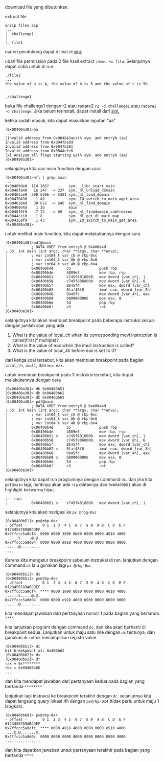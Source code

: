 download file yang dibutuhkan.

extract file
```
unzip files.zip
...
|_ challenge1
|
|_ file1
```

materi pendukung dapat dilihat di [sini.](https://drive.google.com/file/d/1maTcdquyqnZCIcJO7jLtt4cNHuRQuK4x/view?usp=sharing)

ubah file permission pada 2 file hasil extract `chmod +x file`. Selanjutnya dapat coba untuk di run 
```
./file1
...
the value of a is 4, the value of b is 5 and the value of c is 9%


./challenge1

```

buka file challenge1 dengan r2 atau radare2 `r2 -d challenge1` atau `radare2 -d challenge`. Jika belum terinstall, dapat install dari [sini.](https://github.com/radareorg/radare2)

ketika sudah masuk, kita dapat masukkan inputan "aa"
```
[0x00400a30]>aa
...
[Invalid address from 0x004843acith sym. and entry0 (aa)
Invalid address from 0x0047b10d
Invalid address from 0x0047b181
Invalid address from 0x0044efc6
[x] Analyze all flags starting with sym. and entry0 (aa)
[0x00400a30]>
```

selanjutnya kita cari main function dengan cara

```
[0x00400a30]>afl | grep main
...
0x00400de0  114 1657         sym.__libc_start_main
0x0048fa40   16 247  -> 237  sym._nl_unload_domain
0x00403ae0  308 5366 -> 5301 sym._nl_load_domain
0x00470430    1 49           sym._IO_switch_to_main_wget_area
0x00403840   39 672  -> 640  sym._nl_find_domain
0x00400b4d    1 35           main
0x0048f9f0    7 73   -> 69   sym._nl_finddomain_subfreeres
0x0044ce10    1 8            sym._dl_get_dl_main_map
0x00415ef0    1 43           sym._IO_switch_to_main_get_area
[0x00400a30]>
```

untuk melihat main function, kita dapat melakukannya dengan cara
```
[0x00400a30]>pdf@main
            ; DATA XREF from entry0 @ 0x400a4d
┌ 35: int main (int argc, char **argv, char **envp);
│           ; var int64_t var_ch @ rbp-0xc
│           ; var int64_t var_8h @ rbp-0x8
│           ; var int64_t var_4h @ rbp-0x4
│           0x00400b4d      55             push rbp
│           0x00400b4e      4889e5         mov rbp, rsp
│           0x00400b51      c745f4010000.  mov dword [var_ch], 1
│           0x00400b58      c745f8060000.  mov dword [var_8h], 6
│           0x00400b5f      8b45f4         mov eax, dword [var_ch]
│           0x00400b62      0faf45f8       imul eax, dword [var_8h]
│           0x00400b66      8945fc         mov dword [var_4h], eax
│           0x00400b69      b800000000     mov eax, 0
│           0x00400b6e      5d             pop rbp
└           0x00400b6f      c3             ret
[0x00400a30]>
```

selanjutnya kita akan membuat breakpoint pada beberapa instruksi sesuai dengan jumlah soal yang ada.

1. What is the value of local_ch when its corresponding movl instruction is called(first if multiple)?
2. What is the value of eax when the imull instruction is called?
3. What is the value of local_4h before eax is set to 0?

dari ketiga soal tersebut, kita akan membuat breakpoint pada bagian `local_ch`, `imull`, dan `mov eax`.

untuk membuat breakpoint pada 3 instruksi tersebut, kita dapat melakukannya dengan cara
```
[0x00400a30]> db 0x00400b51
[0x00400a30]> db 0x00400b62
[0x00400a30]> db 0x00400b69
[0x00400a30]> pdf@main
            ; DATA XREF from entry0 @ 0x400a4d
┌ 35: int main (int argc, char **argv, char **envp);
│           ; var int64_t var_ch @ rbp-0xc
│           ; var int64_t var_8h @ rbp-0x8
│           ; var int64_t var_4h @ rbp-0x4
│           0x00400b4d      55             push rbp
│           0x00400b4e      4889e5         mov rbp, rsp
│           0x00400b51 b    c745f4010000.  mov dword [var_ch], 1
│           0x00400b58      c745f8060000.  mov dword [var_8h], 6
│           0x00400b5f      8b45f4         mov eax, dword [var_ch]
│           0x00400b62 b    0faf45f8       imul eax, dword [var_8h]
│           0x00400b66      8945fc         mov dword [var_4h], eax
│           0x00400b69 b    b800000000     mov eax, 0
│           0x00400b6e      5d             pop rbp
└           0x00400b6f      c3             ret
[0x00400a30]>
```

selanjutnya kita dapat run programnya dengan command `dc`. dan jika kita `pdf@main` lagi, nantinya akan ada `rip` diatasnya dan `0x00400b51` akan di highlight berwarna hijau.
```
;-- rip:
│           0x00400b51 b    c745f4010000.  mov dword [var_ch], 1
```

selanjutnya kita akan navigasi ke `px @rbg-0xc`
```
[0x00400b51]> px@rbp-0xc
- offset -       0 1  2 3  4 5  6 7  8 9  A B  C D  E F  0123456789ABCDEF
0x7ffccc5a9cf4  0000 0000 1890 6b00 0000 0000 4018 4000  ......k.....@.@.
0x7ffccc5a9d04  0000 0000 e910 4000 0000 0000 0000 0000  ......@.........
...
```

Karena kita mengatur breakpoint sebelum instruksi di run, lanjutkan dengan command `ds` lalu gunakan lagi `px @rbg-0xc`
```
[0x00400b51]> ds
[0x00400b51]> px@rbp-0xc
- offset -       0 1  2 3  4 5  6 7  8 9  A B  C D  E F  0123456789ABCDEF
0x7ffccc5a9cf4  **** 0000 1890 6b00 0000 0000 4018 4000  ......k.....@.@.
0x7ffccc5a9d04  0000 0000 e910 4000 0000 0000 0000 0000  ......@.........
```

kita mendapat jawaban dari pertanyaan nomor 1 pada bagian yang bertanda `****`

kita lanjutkan program dengan command `dc`, dan kita akan berhenti di breakpoint kedua. Lanjutkan untuk maju satu line dengan `ds` tentunya, dan gunakan `dr` untuk menampilkan registri value
```
[0x00400b51]> dc
hit breakpoint at: 0x400b62
[0x00400b62]> ds
[0x00400b62]> dr
rax = 0x********
rbx = 0x00400400
...
```

dan kita mendapat jawaban dari pertanyaan kedua pada bagian yang bertanda `********`

lanjutkan lagi instruksi ke breakpoint terakhir dengan `dc`. selanjutnya kita dapat langsung query lokasi 4h dengan `px@rbp-0x4` (tidak perlu untuk maju 1 langkah).
```
[0x00400b69]> px@rbp-0x4
- offset -       0 1  2 3  4 5  6 7  8 9  A B  C D  E F  0123456789ABCDEF
0x7ffccc5a9cfc  **** 0000 4018 4000 0000 0000 e910 4000  ....@.@.......@.
0x7ffccc5a9d0c  0000 0000 0000 0000 0000 0000 0000 0000  ................
```

dan kita dapatkan jawaban untuk pertanyaan terakhir pada bagian yang bertanda `****`.